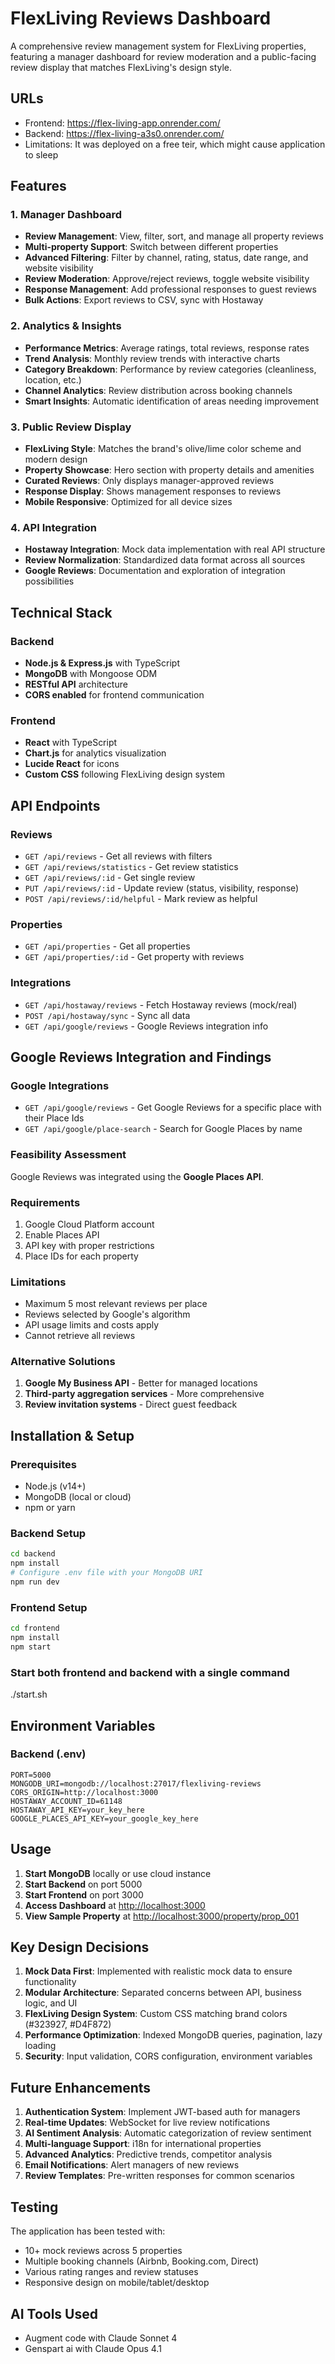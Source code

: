 # FlexLiving Reviews Dashboard

A comprehensive review management system for FlexLiving properties, featuring a manager dashboard for review moderation and a public-facing review display that matches FlexLiving's design style.

## URLs

- Frontend: <https://flex-living-app.onrender.com/>
- Backend: <https://flex-living-a3s0.onrender.com/>
- Limitations: It was deployed on a free teir, which might cause application to sleep

## Features

### 1. Manager Dashboard

- **Review Management**: View, filter, sort, and manage all property reviews
- **Multi-property Support**: Switch between different properties
- **Advanced Filtering**: Filter by channel, rating, status, date range, and website visibility
- **Review Moderation**: Approve/reject reviews, toggle website visibility
- **Response Management**: Add professional responses to guest reviews
- **Bulk Actions**: Export reviews to CSV, sync with Hostaway

### 2. Analytics & Insights

- **Performance Metrics**: Average ratings, total reviews, response rates
- **Trend Analysis**: Monthly review trends with interactive charts
- **Category Breakdown**: Performance by review categories (cleanliness, location, etc.)
- **Channel Analytics**: Review distribution across booking channels
- **Smart Insights**: Automatic identification of areas needing improvement

### 3. Public Review Display

- **FlexLiving Style**: Matches the brand's olive/lime color scheme and modern design
- **Property Showcase**: Hero section with property details and amenities
- **Curated Reviews**: Only displays manager-approved reviews
- **Response Display**: Shows management responses to reviews
- **Mobile Responsive**: Optimized for all device sizes

### 4. API Integration

- **Hostaway Integration**: Mock data implementation with real API structure
- **Review Normalization**: Standardized data format across all sources
- **Google Reviews**: Documentation and exploration of integration possibilities

## Technical Stack

### Backend

- **Node.js & Express.js** with TypeScript
- **MongoDB** with Mongoose ODM
- **RESTful API** architecture
- **CORS enabled** for frontend communication

### Frontend

- **React** with TypeScript
- **Chart.js** for analytics visualization
- **Lucide React** for icons
- **Custom CSS** following FlexLiving design system

## API Endpoints

### Reviews

- `GET /api/reviews` - Get all reviews with filters
- `GET /api/reviews/statistics` - Get review statistics
- `GET /api/reviews/:id` - Get single review
- `PUT /api/reviews/:id` - Update review (status, visibility, response)
- `POST /api/reviews/:id/helpful` - Mark review as helpful

### Properties

- `GET /api/properties` - Get all properties
- `GET /api/properties/:id` - Get property with reviews

### Integrations

- `GET /api/hostaway/reviews` - Fetch Hostaway reviews (mock/real)
- `POST /api/hostaway/sync` - Sync all data
- `GET /api/google/reviews` - Google Reviews integration info

## Google Reviews Integration and Findings

### Google Integrations

- `GET /api/google/reviews` - Get Google Reviews for a specific place with their Place Ids
- `GET /api/google/place-search` - Search for Google Places by name

### Feasibility Assessment

Google Reviews was integrated using the **Google Places API**.

### Requirements

1. Google Cloud Platform account
2. Enable Places API
3. API key with proper restrictions
4. Place IDs for each property

### Limitations

- Maximum 5 most relevant reviews per place
- Reviews selected by Google's algorithm
- API usage limits and costs apply
- Cannot retrieve all reviews

### Alternative Solutions

1. **Google My Business API** - Better for managed locations
2. **Third-party aggregation services** - More comprehensive
3. **Review invitation systems** - Direct guest feedback

## Installation & Setup

### Prerequisites

- Node.js (v14+)
- MongoDB (local or cloud)
- npm or yarn

### Backend Setup

```bash
cd backend
npm install
# Configure .env file with your MongoDB URI
npm run dev
```

### Frontend Setup

```bash
cd frontend
npm install
npm start
```

### Start both frontend and backend with a single command

./start.sh

## Environment Variables

### Backend (.env)

```env
PORT=5000
MONGODB_URI=mongodb://localhost:27017/flexliving-reviews
CORS_ORIGIN=http://localhost:3000
HOSTAWAY_ACCOUNT_ID=61148
HOSTAWAY_API_KEY=your_key_here
GOOGLE_PLACES_API_KEY=your_google_key_here
```

## Usage

1. **Start MongoDB** locally or use cloud instance
2. **Start Backend** on port 5000
3. **Start Frontend** on port 3000
4. **Access Dashboard** at <http://localhost:3000>
5. **View Sample Property** at [http://localhost:3000/property/prop_001](http://localhost:3000/property/prop_001)

## Key Design Decisions

1. **Mock Data First**: Implemented with realistic mock data to ensure functionality
2. **Modular Architecture**: Separated concerns between API, business logic, and UI
3. **FlexLiving Design System**: Custom CSS matching brand colors (#323927, #D4F872)
4. **Performance Optimization**: Indexed MongoDB queries, pagination, lazy loading
5. **Security**: Input validation, CORS configuration, environment variables

## Future Enhancements

1. **Authentication System**: Implement JWT-based auth for managers
2. **Real-time Updates**: WebSocket for live review notifications
3. **AI Sentiment Analysis**: Automatic categorization of review sentiment
4. **Multi-language Support**: i18n for international properties
5. **Advanced Analytics**: Predictive trends, competitor analysis
6. **Email Notifications**: Alert managers of new reviews
7. **Review Templates**: Pre-written responses for common scenarios

## Testing

The application has been tested with:

- 10+ mock reviews across 5 properties
- Multiple booking channels (Airbnb, Booking.com, Direct)
- Various rating ranges and review statuses
- Responsive design on mobile/tablet/desktop

## AI Tools Used

- Augment code with Claude Sonnet 4
- Genspart ai with Claude Opus 4.1
